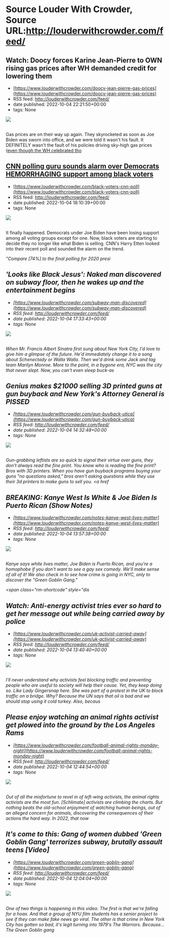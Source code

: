 # Source Louder With Crowder, Source URL:http://louderwithcrowder.com/feed/

## Watch: Doocy forces Karine Jean-Pierre to OWN rising gas prices after WH demanded credit for lowering them
 - [https://www.louderwithcrowder.com/doocy-jean-pierre-gas-prices](https://www.louderwithcrowder.com/doocy-jean-pierre-gas-prices)
 - RSS feed: http://louderwithcrowder.com/feed/
 - date published: 2022-10-04 22:21:50+00:00
 - tags: None

<img src="https://www.louderwithcrowder.com/media-library/image.png?id=31862526&amp;width=1245&amp;height=700&amp;coordinates=0%2C3%2C0%2C115" /><br /><br /><p>Gas prices are on their way up again. They skyrocketed as soon as Joe Biden was sworn into office, and we were told it wasn't his fault. It DEFINITELY wasn't the fault of his policies driving sky-high gas prices (<a href="https://www.louderwithcrowder.com/pete-buttigieg-benefit-gas-prices" target="_blank">even though the WH celebrated tho

## CNN polling guru sounds alarm over Democrats HEMORRHAGING support among black voters
 - [https://www.louderwithcrowder.com/black-voters-cnn-poll](https://www.louderwithcrowder.com/black-voters-cnn-poll)
 - RSS feed: http://louderwithcrowder.com/feed/
 - date published: 2022-10-04 18:10:39+00:00
 - tags: None

<img src="https://www.louderwithcrowder.com/media-library/image.png?id=31861029&amp;width=1245&amp;height=700&amp;coordinates=0%2C0%2C0%2C118" /><br /><br /><p>It finally happened. Democrats under Joe Biden have been losing support among all voting groups except for one. Now, black voters are starting to decide they no longer like what Biden is selling. CNN's Harry Etten looked into their recent poll and sounded the alarm on the trend.</p><p><em>"Compare [74%] to the final polling for 2020 presi

## 'Looks like Black Jesus': Naked man discovered on subway floor, then he wakes up and the entertainment begins
 - [https://www.louderwithcrowder.com/subway-man-discovered](https://www.louderwithcrowder.com/subway-man-discovered)
 - RSS feed: http://louderwithcrowder.com/feed/
 - date published: 2022-10-04 17:33:43+00:00
 - tags: None

<img src="https://www.louderwithcrowder.com/media-library/image.png?id=31860782&amp;width=1245&amp;height=700&amp;coordinates=0%2C59%2C0%2C59" /><br /><br /><p>When Mr. Francis Albert Sinatra first sung about New York City, I'd love to give him a glimpse of the future. He'd immediately change it to a song about Schenectady or Walla Walla. Then we'd drink some Jack and tag team Marilyn Monroe. More to the point, in a bygone era, NYC was the city that never slept. Now, you can't even sleep buck-as

## Genius makes $21000 selling 3D printed guns at gun buyback and New York's Attorney General is PISSED
 - [https://www.louderwithcrowder.com/gun-buyback-utica](https://www.louderwithcrowder.com/gun-buyback-utica)
 - RSS feed: http://louderwithcrowder.com/feed/
 - date published: 2022-10-04 14:32:48+00:00
 - tags: None

<img src="https://www.louderwithcrowder.com/media-library/image.png?id=31859493&amp;width=1245&amp;height=700&amp;coordinates=0%2C59%2C0%2C59" /><br /><br /><p>Gun-grabbing leftists are so quick to signal their virtue over guns, they don't always read the fine print. You know who is reading the fine print? Bros with 3D printers. When you have gun buyback programs buying your guns "no questions asked," bros aren't asking questions while they use their 3d printers to make guns to sell you. <a href

## BREAKING: Kanye West Is White & Joe Biden Is Puerto Rican (Show Notes)
 - [https://www.louderwithcrowder.com/notes-kanye-west-lives-matter](https://www.louderwithcrowder.com/notes-kanye-west-lives-matter)
 - RSS feed: http://louderwithcrowder.com/feed/
 - date published: 2022-10-04 13:57:38+00:00
 - tags: None

<img src="https://www.louderwithcrowder.com/media-library/image.jpg?id=31859401&amp;width=1200&amp;height=800&amp;coordinates=0%2C0%2C300%2C0" /><br /><br /><p>Kanye says white lives matter, Joe Biden is Puerto Rican, and you're a homophobe if you don't want to see a gay sex comedy. We'll make sense of all of it! We also check in to see how crime is going in NYC, only to discover the "Green Goblin Gang."</p><p class="shortcode-media shortcode-media-youtube">
<span class="rm-shortcode" style="dis

## Watch: Anti-energy activist tries ever so hard to get her message out while being carried away by police
 - [https://www.louderwithcrowder.com/uk-activist-carried-away](https://www.louderwithcrowder.com/uk-activist-carried-away)
 - RSS feed: http://louderwithcrowder.com/feed/
 - date published: 2022-10-04 13:40:40+00:00
 - tags: None

<img src="https://www.louderwithcrowder.com/media-library/image.png?id=31859216&amp;width=1200&amp;height=800&amp;coordinates=0%2C0%2C24%2C0" /><br /><br /><p>I'll never understand why activists feel blocking traffic and preventing people who are useful to society will help their cause. Yet, they keep doing so. Like Lady Gingersnap here. She was part of a protest in the UK to block traffic on a bridge. Why? Because the UN says that oil is bad and we should stop using it cold turkey. Also, becaus

## Please enjoy watching an animal rights activist get plowed into the ground by the Los Angeles Rams
 - [https://www.louderwithcrowder.com/football-animal-rights-monday-night](https://www.louderwithcrowder.com/football-animal-rights-monday-night)
 - RSS feed: http://louderwithcrowder.com/feed/
 - date published: 2022-10-04 12:44:54+00:00
 - tags: None

<img src="https://www.louderwithcrowder.com/media-library/image.jpg?id=31859063&amp;width=1200&amp;height=800&amp;coordinates=11%2C0%2C12%2C0" /><br /><br /><p>Out of all the misfortune to revel in of left-wing activists, the animal rights activists are the most fun. [Schlimate] activists are climbing the charts. But nothing beats the old-school enjoyment of watching human beings, out of an alleged concern for animals, discovering the consequences of their actions the hard way. In 2022, that now

## It's come to this: Gang of women dubbed 'Green Goblin Gang' terrorizes subway, brutally assault teens [Video]
 - [https://www.louderwithcrowder.com/green-goblin-gang](https://www.louderwithcrowder.com/green-goblin-gang)
 - RSS feed: http://louderwithcrowder.com/feed/
 - date published: 2022-10-04 12:04:04+00:00
 - tags: None

<img src="https://www.louderwithcrowder.com/media-library/image.png?id=31858910&amp;width=2000&amp;height=1500&amp;coordinates=0%2C0%2C162%2C0" /><br /><br /><p>One of two things is happening in this video. The first is that we're falling for a hoax. And that a group of NYU film students has a senior project to see if they can make fake news go viral. The other is that crime in New York City has gotten so bad, it's legit turning into 1979's <em>The Warriors</em>. Because... The Green Goblin gang
